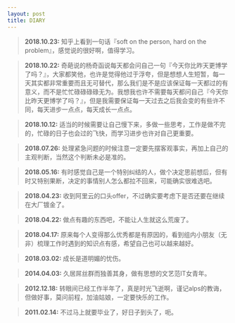 ```yaml
---
layout: post
title: DIARY
---
```


> **2018.10.23:** 知乎上看到一句话『soft on the person, hard on the problem』，感觉说的很好啊，值得学习。

> **2018.10.22:** 奇葩说的杨奇函说每天都会问自己一句『今天你比昨天更博学了吗？』，大家都笑他，也许是觉得他过于浮夸，但是想想人生短暂，每一天其实都非常重要而且无可替代，那么我们是不是应该保证每一天都过的有意义，而不是忙忙碌碌碌碌无为。我想我也许不需要每天都问自己『今天你比昨天更博学了吗？』，但是我需要保证每一天过去之后我会变的有些许不同，每天进步一点点，每天成长一点点。

> **2018.10.12:** 适当的时候需要让自己慢下来，多做一些思考，工作是做不完的，忙碌的日子也会过的飞快，而学习进步也许对自己更重要。

> **2018.07.26:** 处理紧急问题的时候注意一定要先摆客观事实，再加上自己的主观判断，当然这个判断未必是准的。

> **2018.05.16:** 有时感觉自己是一个特别纠结的人，做个决定思前想后，但有时又特别果断，决定的事情别人怎么都拉不回来，可能确实很难选吧。

> **2018.04.23:** 收到阿里云的口头offer，不过确实要考虑下是否还要在继续在大厂镀金了。

> **2018.04.22:** 做点有趣的东西吧，不能让人生就这么荒废了。

> **2018.04.17:** 原来每个人变得那么优秀都是有原因的，看到组内小朋友（无非）梳理工作时遇到的知识点有感，希望自己也可以越来越好。

> **2018.03.02:** 成长是道明媚的忧伤。

> **2014.04.03:** 久居屌丝群而独善其身，做有思想的文艺范IT女青年。

> **2012.12.18:** 转眼间已经工作半年了，真是时光飞逝啊，谨记alps的教诲，但做好事，莫问前程，加油姑娘，一定要快乐的工作。

> **2011.02.14:** 不过马上就要毕业了，好日子到头了，呃。


